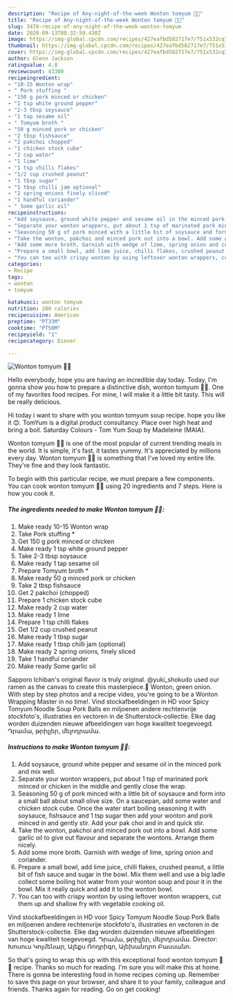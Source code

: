 ```yaml
---
description: "Recipe of Any-night-of-the-week Wonton tomyum 🍜🥢"
title: "Recipe of Any-night-of-the-week Wonton tomyum 🍜🥢"
slug: 3478-recipe-of-any-night-of-the-week-wonton-tomyum
date: 2020-09-13T08:32:59.430Z
image: https://img-global.cpcdn.com/recipes/427eafbd582717e7/751x532cq70/wonton-tomyum-🍜🥢-recipe-main-photo.jpg
thumbnail: https://img-global.cpcdn.com/recipes/427eafbd582717e7/751x532cq70/wonton-tomyum-🍜🥢-recipe-main-photo.jpg
cover: https://img-global.cpcdn.com/recipes/427eafbd582717e7/751x532cq70/wonton-tomyum-🍜🥢-recipe-main-photo.jpg
author: Glenn Jackson
ratingvalue: 4.8
reviewcount: 43300
recipeingredient:
- "10-15 Wonton wrap"
- " Pork stuffing "
- "150 g pork minced or chicken"
- "1 tsp white ground pepper"
- "2-3 tbsp soysauce"
- "1 tap sesame oil"
- " Tomyum broth "
- "50 g minced pork or chicken"
- "2 tbsp fishsauce"
- "2 pakchoi chopped"
- "1 chicken stock cube"
- "2 cup water"
- "1 lime"
- "1 tsp chilli flakes"
- "1/2 cup crushed peanut"
- "1 tbsp sugar"
- "1 tbsp chilli jam optional"
- "2 spring onions finely sliced"
- "1 handful coriander"
- " Some garlic oil"
recipeinstructions:
- "Add soysauce, ground white pepper and sesame oil in the minced pork and mix well."
- "Separate your wonton wrappers, put about 1 tsp of marinated pork minced or chicken in the middle and gently close the wrap."
- "Seasoning 50 g of pork minced with a little bit of soysauce and form into a small ball about small olive size. On a saucepan, add some water and chicken stock cube. Once the water start boiling seasoning it with soysauce, fishsauce and 1 tsp sugar then add your wonton and pork minced in and gently stir. Add your pak choi and in and quick stir."
- "Take the wonton, pakchoi and minced pork out into a bowl. Add some garlic oil to give out flavour and separate the wontons. Arrange them nicely."
- "Add some more broth. Garnish with wedge of lime, spring onion and coriander."
- "Prepare a small bowl, add lime juice, chilli flakes, crushed peanut, a little bit of fish sauce and sugar in the bowl. Mix them well and use a big ladle collect some boiling hot water from your wonton soup and pour it in the bowl. Mix it really quick and add it to the wonton bowl."
- "You can too with crispy wonton by using leftover wonton wrappers, cut them up and shallow fry with vegetable cooking oil."
categories:
- Recipe
tags:
- wonton
- tomyum

katakunci: wonton tomyum 
nutrition: 280 calories
recipecuisine: American
preptime: "PT33M"
cooktime: "PT50M"
recipeyield: "1"
recipecategory: Dinner

---
```



![Wonton tomyum 🍜🥢](https://img-global.cpcdn.com/recipes/427eafbd582717e7/751x532cq70/wonton-tomyum-🍜🥢-recipe-main-photo.jpg)

Hello everybody, hope you are having an incredible day today. Today, I'm gonna show you how to prepare a distinctive dish, wonton tomyum 🍜🥢. One of my favorites food recipes. For mine, I will make it a little bit tasty. This will be really delicious.

Hi today i want to share with you wonton tomyum soup recipe. hope you like it 😊. TomYum is a digital product consultancy. Place over high heat and bring a boil. Saturday Colours - Tom Yum Soup by Madeleine (MAIA).

Wonton tomyum 🍜🥢 is one of the most popular of current trending meals in the world. It is simple, it's fast, it tastes yummy. It's appreciated by millions every day. Wonton tomyum 🍜🥢 is something that I've loved my entire life. They're fine and they look fantastic.


To begin with this particular recipe, we must prepare a few components. You can cook wonton tomyum 🍜🥢 using 20 ingredients and 7 steps. Here is how you cook it.

<!--inarticleads1-->

##### The ingredients needed to make Wonton tomyum 🍜🥢:

1. Make ready 10-15 Wonton wrap
1. Take  Pork stuffing *
1. Get 150 g pork minced or chicken
1. Make ready 1 tsp white ground pepper
1. Take 2-3 tbsp soysauce
1. Make ready 1 tap sesame oil
1. Prepare  Tomyum broth *
1. Make ready 50 g minced pork or chicken
1. Take 2 tbsp fishsauce
1. Get 2 pakchoi (chopped)
1. Prepare 1 chicken stock cube
1. Make ready 2 cup water
1. Make ready 1 lime
1. Prepare 1 tsp chilli flakes
1. Get 1/2 cup crushed peanut
1. Make ready 1 tbsp sugar
1. Make ready 1 tbsp chilli jam (optional)
1. Make ready 2 spring onions, finely sliced
1. Take 1 handful coriander
1. Make ready  Some garlic oil


Sapporo Ichiban&#39;s original flavor is truly original. @yuki_shokudo used our ramen as the canvas to create this masterpiece.🍜 Wonton, green onion. With step by step photos and a recipe video, you&#39;re going to be a Wonton Wrapping Master in no time!. Vind stockafbeeldingen in HD voor Spicy Tomyum Noodle Soup Pork Balls en miljoenen andere rechtenvrije stockfoto&#39;s, illustraties en vectoren in de Shutterstock-collectie. Elke dag worden duizenden nieuwe afbeeldingen van hoge kwaliteit toegevoegd. Դրամա, թրիլլեր, մելոդրամա. 

<!--inarticleads2-->

##### Instructions to make Wonton tomyum 🍜🥢:

1. Add soysauce, ground white pepper and sesame oil in the minced pork and mix well.
1. Separate your wonton wrappers, put about 1 tsp of marinated pork minced or chicken in the middle and gently close the wrap.
1. Seasoning 50 g of pork minced with a little bit of soysauce and form into a small ball about small olive size. On a saucepan, add some water and chicken stock cube. Once the water start boiling seasoning it with soysauce, fishsauce and 1 tsp sugar then add your wonton and pork minced in and gently stir. Add your pak choi and in and quick stir.
1. Take the wonton, pakchoi and minced pork out into a bowl. Add some garlic oil to give out flavour and separate the wontons. Arrange them nicely.
1. Add some more broth. Garnish with wedge of lime, spring onion and coriander.
1. Prepare a small bowl, add lime juice, chilli flakes, crushed peanut, a little bit of fish sauce and sugar in the bowl. Mix them well and use a big ladle collect some boiling hot water from your wonton soup and pour it in the bowl. Mix it really quick and add it to the wonton bowl.
1. You can too with crispy wonton by using leftover wonton wrappers, cut them up and shallow fry with vegetable cooking oil.


Vind stockafbeeldingen in HD voor Spicy Tomyum Noodle Soup Pork Balls en miljoenen andere rechtenvrije stockfoto&#39;s, illustraties en vectoren in de Shutterstock-collectie. Elke dag worden duizenden nieuwe afbeeldingen van hoge kwaliteit toegevoegd. Դրամա, թրիլլեր, մելոդրամա. Director: Խոսուս Կոլմենար, Ալեքս Ռոդրիգո, Ալեխանդրո Բասսանո. 

So that's going to wrap this up with this exceptional food wonton tomyum 🍜🥢 recipe. Thanks so much for reading. I'm sure you will make this at home. There is gonna be interesting food in home recipes coming up. Remember to save this page on your browser, and share it to your family, colleague and friends. Thanks again for reading. Go on get cooking!
